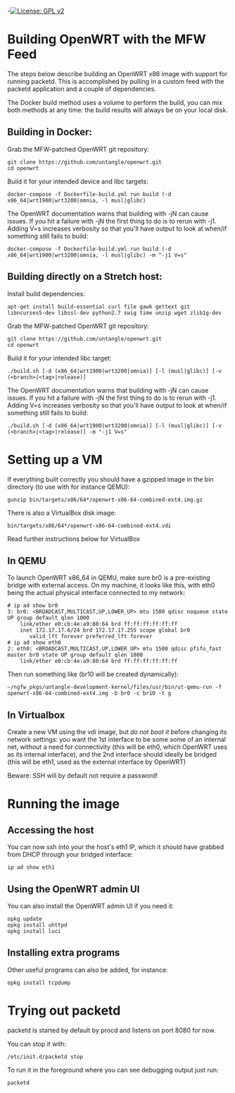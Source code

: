 -[![License: GPL v2](https://img.shields.io/badge/License-GPL%20v2-blue.svg)](https://www.gnu.org/licenses/old-licenses/gpl-2.0.en.html)

Building OpenWRT with the MFW Feed
=======================================

The steps below describe building an OpenWRT x86 image with support for
running packetd. This is accomplished by pulling in a custom feed with
the packetd application and a couple of dependencies.

The Docker build method uses a volume to perform the build, you can mix
both methods at any time: the build results will always be on your local
disk.

Building in Docker:
-------------------

Grab the MFW-patched OpenWRT git repository:
```
git clone https://github.com/untangle/openwrt.git
cd openwrt
```

Build it for your intended device and libc targets:
```
docker-compose -f Dockerfile-build.yml run build (-d x86_64|wrt1900|wrt3200|omnia, -l musl|glibc)
```

The OpenWRT documentation warns that building with -jN can cause
issues. If you hit a failure with -jN the first thing to do is to rerun
with -j1. Adding V=s increases verbosity so that you'll have output to
look at when/if something still fails to build:

```
docker-compose -f Dockerfile-build.yml run build (-d x86_64|wrt1900|wrt3200|omnia, -l musl|glibc) -m "-j1 V=s"
```

Building directly on a Stretch host:
------------------------------------

Install build dependencies:
```
apt-get install build-essential curl file gawk gettext git libncurses5-dev libssl-dev python2.7 swig time unzip wget zlib1g-dev
```

Grab the MFW-patched OpenWRT git repository:
```
git clone https://github.com/untangle/openwrt.git
cd openwrt
```

Build it for your intended libc target:
```
./build.sh [-d (x86_64|wrt1900|wrt3200|omnia)] [-l (musl|glibc)] [-v (<branch>|<tag>|release)]
```

The OpenWRT documentation warns that building with -jN can cause
issues. If you hit a failure with -jN the first thing to do is to rerun
with -j1. Adding V=s increases verbosity so that you'll have output to
look at when/if something still fails to build:
```
./build.sh [-d (x86_64|wrt1900|wrt3200|omnia)] [-l (musl|glibc)] [-v (<branch>|<tag>|release)] -m "-j1 V=s"
```

Setting up a VM
===============

If everything built correctly you should have a gzipped image in the
bin directory (to use with for instance QEMU):
```
gunzip bin/targets/x86/64*/openwrt-x86-64-combined-ext4.img.gz
```

There is also a VirtualBox disk image:
```
bin/targets/x86/64*/openwrt-x86-64-combined-ext4.vdi
```

Read further instructions below for VirtualBox

In QEMU
-------
To launch OpenWRT x86\_64 in QEMU, make sure br0 is a pre-existing
bridge with external access. On my machine, it looks like this, with
eth0 being the actual physical interface connected to my network:
```
# ip ad show br0
3: br0: <BROADCAST,MULTICAST,UP,LOWER_UP> mtu 1500 qdisc noqueue state UP group default qlen 1000
    link/ether e0:cb:4e:a9:80:64 brd ff:ff:ff:ff:ff:ff
    inet 172.17.17.6/24 brd 172.17.17.255 scope global br0
       valid_lft forever preferred_lft forever
# ip ad show eth0
2: eth0: <BROADCAST,MULTICAST,UP,LOWER_UP> mtu 1500 qdisc pfifo_fast master br0 state UP group default qlen 1000
    link/ether e0:cb:4e:a9:80:64 brd ff:ff:ff:ff:ff:ff
```

Then run something like (br10 will be created dynamically):
```
~/ngfw_pkgs/untangle-development-kernel/files/usr/bin/ut-qemu-run -f openwrt-x86-64-combined-ext4.img -b br0 -c br10 -t g
```

In Virtualbox
-------------

Create a new VM using the vdi image, but *do not boot it* before
changing its network settings: you want the 1st interface to be some
some of an internal net, without a need for connectivity (this will be
eth0, which OpenWRT uses as its internal interface), and the 2nd
interface should ideally be bridged (this will be eth1, used as the
external interface by OpenWRT)

Beware: SSH will by default not require a password!

Running the image
=================

Accessing the host
------------------

You can now ssh into your the host's eth1 IP, which it should have
grabbed from DHCP through your bridged interface:
```
ip ad show eth1
```

Using the OpenWRT admin UI
--------------------------

You can also install the OpenWRT admin UI if you need it:
```
opkg update
opkg install uhttpd
opkg install luci
```

Installing extra programs
-------------------------

Other useful programs can also be added, for instance:
```
opkg install tcpdump
```

Trying out packetd
==================

packetd is started by default by procd and listens on port 8080 for now.

You can stop it with:

```
/etc/init.d/packetd stop
```

To run it in the foreground where you can see debugging output just run:
```
packetd
```

